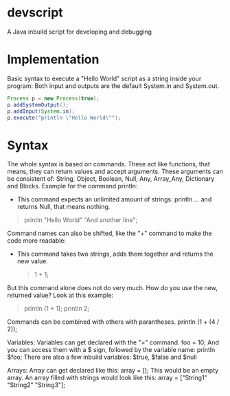 # devscript
A Java inbuild script for developing and debugging

# Implementation

Basic syntax to execute a "Hello World" script as a string inside your program:
Both input and outputs are the default System.in and System.out.

```java
Process p = new Process(true);
p.addSystemOutput();
p.addInput(System.in);
p.execute("println \"Hello World\"");
```

# Syntax

The whole syntax is based on commands. These act like functions, that means, they can return values and accept arguments.
These arguments can be consistent of: String, Object, Boolean, Null, Any, Array_Any, Dictionary and Blocks.
Example for the command println:
  - This command expects an unlimited amount of strings: println <string> ... and returns Null, that means nothing.
  > println "Hello World" "And another line";

Command names can also be shifted, like the "+" command to make the code more readable:
- This command takes two strings, adds them together and returns the new value.
  >  1 + 1;
  
But this command alone does not do very much. How do you use the new, returned value?
Look at this example:
  >  println (1 + 1);
  >  println 2; 
  
Commands can be combined with others with parantheses.
  println (1 + (4 / 2));

Variables:
  Variables can get declared with the "=" command.
    foo = 10;
  And you can access them with a $ sign, followed by the variable name:
    println $foo;
  There are also a few inbuild variables:
    $true, $false and $null
    
Arrays:
  Array can get declared like this:
     array = [];
  This would be an empty array. An array filled with strings would look like this:
     array = ["String1" "String2" "String3"];
    
